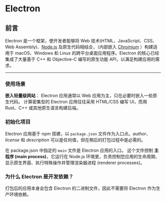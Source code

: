 # Electron

## 前言

Electron 是一个框架，使开发者能够将 Web 技术(HTML、JavaScript、CSS、Web Assembly)、[Node.js](https://nodejs.org/) 及原生代码相结合，（内部嵌入 [Chromium](https://www.chromium.org/) ）构建适用于 macOS、Windows 和 Linux 的跨平台桌面应用程序。Electron 的核心已经集成了大量基于 C++ 和 Objective-C 编写的原生功能 API，以满足构建应用的需求。 

---

### 使用场景

**嵌入轻量级网站**： Electron 应用通常以 Web 应用为主，只在必要时嵌入一些原生代码。 计算密集型的 Electron 应用往往采用 HTML/CSS 编写 UI，而用 Rust、C++ 或其他原生语言构建后端。

### 初始化项目

Electron 应用基于 npm 搭建，以 `package.json` 文件作为入口点。*author*、*license* 和 *description* 可以是任何值，但在稍后的打包过程中是必需的。

在 package.json 中指定的 `main` 文件是 Electron 应用的入口。 这个文件控制 **主程序 (main process)**，它运行在 Node.js 环境里，负责控制您应用的生命周期、显示原生界面、执行特殊操作并管理渲染器进程 (renderer processes)。

### 为什么 Electron 是开发依赖？

打包后的应用本身会包含 Electron 的二进制文件，因此不需要将 Electron 作为生产环境依赖。
